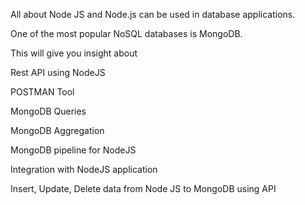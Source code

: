All about Node JS and Node.js can be used in database applications.

One of the most popular NoSQL databases is MongoDB.

This will give you insight about

Rest API using NodeJS

POSTMAN Tool

MongoDB Queries

MongoDB Aggregation

MongoDB pipeline for NodeJS

Integration with NodeJS application

Insert, Update, Delete data from Node JS to MongoDB using API
